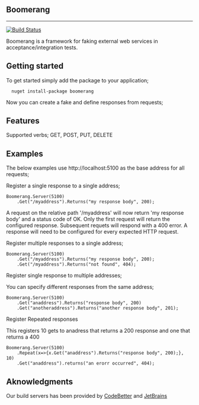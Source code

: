 Boomerang
---------
---------
[![Build Status](http://teamcity.codebetter.com/app/rest/builds/buildType:%28id:bt1142%29/statusIcon)](http://teamcity.codebetter.com/viewType.html?buildTypeId=bt1142&guest=1)

Boomerang is a framework for faking external web services in acceptance/integration tests.  

Getting started
---------------
To get started simply add the package to your application;

      nuget install-package boomerang

Now you can create a fake and define responses from requests;

Features
--------
Supported verbs; GET, POST, PUT, DELETE

Examples
--------
The below examples use http://localhost:5100 as the base address for all requests;

Register a single response to a single address;

    Boomerang.Server(5100)
		.Get("/myaddress").Returns("my response body", 200);

A request on the relative path '/myaddress' will now return 'my response body' and a status code of OK.  Only the first request will return the configured response. Subsequent requets will respond with a 400 error.  A response will need to be configured for every expected HTTP request.

Register multiple responses to a single address;

    Boomerang.Server(5100)
		.Get("/myaddress").Returns("my response body", 200);
		.Get("/myaddress").Returns("not found", 404);

Register single response to multiple addresses;

You can specify different responses from the same address;

    Boomerang.Server(5100)
		.Get("anaddress").Returns("response body", 200)
		.Get("anotheraddress").Returns("another response body", 201);

Register Repeated responses

This registers 10 gets to anadress that returns a 200 response and one that returns a 400

    Boomerang.Server(5100)
    	.Repeat(x=>{x.Get("anaddress").Returns("response body", 200);}, 10)
    	.Get("anaddress").returns("an erorr occurred", 404);

Aknowledgments
--------------
Our build servers has been provided by [CodeBetter](http://www.codebetter.com) and [JetBrains](http://www.jetbrains.com)
